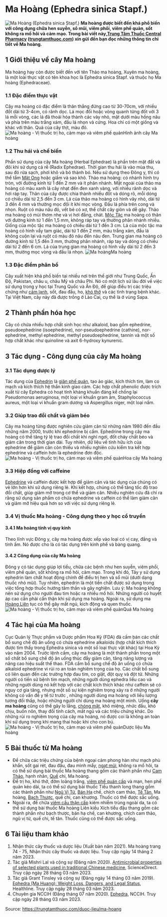 # Ma Hoàng (Ephedra sinica Stapf.)

![Ma Hoàng \(Ephedra sinica Stapf.\)](https://trungtamthuoc.com/images/others/cay-ma-hoang-0-2711.jpg)
**Ma hoàng được biết đến khá phổ biến với công dụng chữa hen suyễn, sổ mũi, viêm phổi, viêm phế quản, sốt không ra mồ hôi và cảm mạo. Trong bài viết này,[Trung Tâm Thuốc Central Pharmacy](https://trungtamthuoc.com/ "Trung Tâm Thuốc Central Pharmacy") ([trungtamthuoc.com](https://trungtamthuoc.com/ "trungtamthuoc.com")) xin gửi đến bạn đọc những thông tin chi tiết về Ma hoàng.**
##  1 Giới thiệu về cây Ma hoàng
Ma hoàng hay còn được biết đến với tên Thảo ma hoàng, Xuyên ma hoàng, là một loài thực vật có tên khoa học là Ephedra sinica Stapf. và thuộc họ Ma hoàng (Ephedraceae).
### 1.1 Đặc điểm thực vật
Cây ma hoàng có đặc điểm là thân thẳng đứng cao từ 30-70cm, với nhiều đốt dài từ 3-4cm, có rãnh dọc. Lá mọc đối hoặc vòng quanh từng đốt với 3 lá mỗi vòng, các lá đã thoái hóa thành các vảy nhỏ, mặt dưới màu hồng nâu và phía trên màu trắng xám, đầu lá nhọn và cứng. Hoa chỉ có một giống và khác với thân. Quả của cây thịt, màu đỏ.
![Ma hoàng - Vị thuốc trị ho, cảm mạo và viêm phế quản](https://trungtamthuoc.com/images/item/cay-ma-hoang-5.jpg)Hình ảnh cây Ma hoàng
### 1.2 Thu hái và chế biến
Phần sử dụng của cây Ma hoàng (Herbal Ephedrae) là phần trên mặt đất và đôi khi sử dụng cả rễ (Radix Ephedrae). Thời gian thu hái là vào mùa thu, sau đó rửa sạch, phơi khô và bỏ thành bó. Nếu sử dụng theo Đông y, thì có thể tẩm [Mật Ong](https://trungtamthuoc.com/hoat-chat/mat-ong "Mật Ong") hoặc giấm và sao khô.
Thảo ma hoàng: có nhánh hình trụ tròn, với đường kính từ 1 đến 2 mm và ít phân nhánh. Mặt ngoài của thảo ma hoàng có màu xanh lá cây nhạt đến đen xanh vàng, với nhiều rãnh dọc và hơi ráp tay. Thân của cây được chia thành nhiều đốt và dóng rõ, mỗi dóng có chiều dài từ 2,5 đến 3 cm. Lá của thảo ma hoàng có hình vây nhỏ, dài từ 3 đến 4 mm và thường mọc đối ít khi mọc vòng. Đầu lá phía trên cong và nhọn. Ruột có màu nâu đỏ, vết bẻ có xơ, thể chất cây giòn và dễ gãy. Thảo ma hoàng có mùi thơm nhẹ và vị hơi đắng, chát.
[Mộc Tặc](https://trungtamthuoc.com/hoat-chat/moc-tac "Mộc Tặc") ma hoàng có thân với đường kính từ 1 đến 1,5 mm, không ráp tay và thường phân nhánh nhiều. Giống của mộc tặc ma hoàng có chiều dài từ 1 đến 3 cm. Lá của mộc tặc ma hoàng có hình vẩy tam giác, dài từ 1 đến 2 mm, màu trắng xám, đầu lá không cuộn lại và ruột có màu đỏ nâu đến nâu đen.
Trung gian ma hoàng có đường kính từ 1,5 đến 3 mm, thường phân nhánh, ráp tay và dóng có chiều dài từ 2 đến 6 cm. Lá của trung gian ma hoàng có hình vẩy dài từ 2 đến 3 mm, thường mọc vòng và đầu lá nhọn.
![Ma hoàng](https://trungtamthuoc.com/images/item/ma-hoang-va-cong-dung.jpg)Ma hoàng
### 1.3 Đặc điểm phân bố
Cây xuất hiện khá phổ biến tại nhiều nơi trên thế giới như Trung Quốc, Ấn Độ, Pakistan, châu u, châu Mỹ và châu Phi. Nó có một lịch sử lâu đời về việc sử dụng trong y học tại Trung Quốc và Ấn Độ, để giúp điều trị các triệu chứng như [cảm lạnh](https://trungtamthuoc.com/bai-viet/cam-lanh-nguyen-nhan-trieu-chung-va-cac-bai-thuoc-dan-gian-chua-tri "cảm lạnh"), sốt, đau đầu, ho, [khó thở](https://trungtamthuoc.com/bai-viet/huong-dan-chan-doan-va-xu-tri-tinh-trang-kho-tho "khó thở") và các tình trạng bệnh khác. Tại Việt Nam, cây này đã được trồng ở Lào Cai, cụ thể là ở vùng Sapa.
##  2 Thành phần hóa học
Cây có chứa nhiều hợp chất sinh học như alkaloid, bao gồm ephedrine, pseudoephedrine (isoephedrine), nor-pseudoephedrine (cathine), nor-ephedrine, methyl ephedrine, methyl pseudoephedrine, tannin và một số hợp chất khác như quinoline và axit 6-hydroxy kynurenic.
##  3 Tác dụng - Công dụng của cây Ma hoàng
### 3.1 Tác dụng dược lý 
Tác dụng của [Ephedrin](https://trungtamthuoc.com/hoat-chat/ephedrin "Ephedrin") là [giãn phế quản](https://trungtamthuoc.com/bai-viet/gian-phe-quan "giãn phế quản"), tạo ảo giác, kích thích tim, làm co mạch và kích thích hệ thần kinh giao cảm. Các hợp chất phenolic được trích xuất từ cây Ephedra có hoạt tính kháng khuẩn đáng kể chống lại Pseudomonas aeruginosa, một loại vi khuẩn gram âm, Staphylococcus aureus, một loại vi khuẩn gram dương và Aspergillus niger, một loại nấm.
### 3.2 Giúp trao đổi chất và giảm béo
Cây ma hoàng từng được nghiên cứu giảm cân từ những năm 1980 đến đầu những năm 2000, trước khi ephedrine bị cấm. Ephedrine trong cây ma hoàng có thể tăng tỷ lệ trao đổi chất khi nghỉ ngơi, đốt cháy chất béo và giảm cân trong thời gian dài. Tuy nhiên, dữ liệu về tính hữu ích của ephedrine để giảm cân còn thiếu và nhiều nghiên cứu kiểm tra kết hợp ephedrine và caffein hơn là ephedrine đơn độc.
![Ma hoàng - Vị thuốc trị ho, cảm mạo và viêm phế quản](https://trungtamthuoc.com/images/item/cay-ma-hoang-3.jpg)Hoa cây Ma hoàng
### 3.3 Hiệp đồng với caffeine
[Ephedrine](https://trungtamthuoc.com/hoat-chat/ephedrine "Ephedrine") và caffein được kết hợp để giảm cân và tác dụng của chúng có vẻ lớn hơn khi sử dụng riêng lẻ. Khi kết hợp, chúng có thể tăng tốc độ trao đổi chất, giúp giảm mỡ trong cơ thể và giảm cân. Nhiều nghiên cứu đã chỉ ra rằng sử dụng sản phẩm có chứa ephedrine và caffein có thể làm giảm cân và giảm mỡ hiệu quả hơn so với việc sử dụng riêng lẻ.
### 3.4 Vị thuốc Ma hoàng - Công dụng theo y học cổ truyền
#### 3.4.1 Ma hoàng tính vị quy kinh
Theo lĩnh vực Đông y, cây ma hoàng được xếp vào loại có vị cay, đắng và tính ấm. Nó được cho là có tác dụng trên kinh phế và bàng quang.
#### 3.4.2 Công dụng của cây Ma hoàng
Đông y có tác dụng giúp lợi tiểu, chữa các bệnh như hen suyễn, viêm phổi, viêm phế quản, sốt không ra mồ hôi, cảm mạo. Trong khi đó, Tây y sử dụng ephedrin làm chất hoạt động chính để điều trị hen và sổ mũi (dưới dạng thuốc nhỏ mũi). Tuy nhiên, ephedrin là một tiền chất được sử dụng trong việc tổng hợp thuốc hướng tâm thần và gây nghiện. 
Lưu ý: Ma hoàng không nên sử dụng cho người đau tim hoặc ra nhiều mồ hôi. Những người có huyết áp cao cần phải cẩn thận khi sử dụng ma hoàng. Ngoài ra, sử dụng ma [Hoàng Liên](https://trungtamthuoc.com/hoat-chat/hoang-lien "Hoàng Liên") tục có thể gây mất ngủ, kích động và quen thuốc.
![Ma hoàng - Vị thuốc trị ho, cảm mạo và viêm phế quản](https://trungtamthuoc.com/images/item/cay-ma-hoang-4.jpg)Quả Ma hoàng
##  4 Tác hại của Ma hoàng
Cục Quản lý Thực phẩm và Dược phẩm Hoa Kỳ (FDA) đã cấm bán các chất bổ sung chế độ ăn uống có chứa ephedrine alkaloids (hợp chất kích thích được tìm thấy trong Ephedra sinica và một số loại thực vật khác) tại Hoa Kỳ vào năm 2004. Trước lệnh cấm, cây ma hoàng là một thành phần trong một số chất bổ sung chế độ ăn uống thúc đẩy giảm cân, tăng năng lượng và nâng cao hiệu suất thể thao.
FDA cấm bổ sung chế độ ăn uống có chứa alkaloid ephedrine vì rủi ro an toàn nghiêm trọng của họ. Các chất bổ sung có liên quan đến các trường hợp đau tim, co giật, đột quỵ và đột tử. Những người có tiền sử bệnh tim mạch, những người dùng ephedra liều cao và những người dùng nó kết hợp với các chất kích thích khác như caffein sẽ có nguy cơ gia tăng, nhưng một số sự kiện nghiêm trọng xảy ra ở những người không có vấn đề y tế từ trước , những người dùng ma hoàng với liều lượng tương đối thấp, hoặc những người chỉ dùng ma hoàng một mình.
Uống **cây ma hoàng** cũng có thể gây lo lắng, [chóng mặt](https://trungtamthuoc.com/bai-viet/chong-mat "chóng mặt"), khô miệng, nhức đầu, khó chịu, buồn nôn, thay đổi tính cách, mất ngủ và các triệu chứng khác.
Do những rủi ro nghiêm trọng của cây ma hoàng, nó được coi là không an toàn khi sử dụng trong khi mang thai hoặc khi cho con bú.
![Ma hoàng - Vị thuốc trị ho, cảm mạo và viêm phế quản](https://trungtamthuoc.com/images/item/cay-ma-hoang-2.jpg)Dược liệu Ma hoàng
##  5 Bài thuốc từ Ma hoàng
  * Để chữa các triệu chứng của bệnh ngoại cảm phong hàn như mạch phù khẩn, sốt gai rét, đau đầu, đau mình mẩy, [ngạt mũi](https://trungtamthuoc.com/bai-viet/chung-ngat-mui-nguyen-nhan-chan-doan-dieu-tri-va-du-phong "ngạt mũi"), không ra mồ hôi, ta có thể sử dụng bài thuốc Ma hoàng thang gồm các thành phần như [Cam Thảo](https://trungtamthuoc.com/duoc-lieu/cam-thao-32 "Cam Thảo"), hạnh nhân, [Quế](https://trungtamthuoc.com/hoat-chat/que "Quế") chi, Ma hoàng.
  * Để trị ho, khó thở, đờm loãng trắng, [viêm phế quản cấp](https://trungtamthuoc.com/bai-viet/viem-phe-quan-cap "viêm phế quản cấp") và mạn, hen phế quản kéo dài, ta có thể sử dụng bài thuốc Tiểu thanh long thang gồm các thành phần như [Ngũ Vị Tử](https://trungtamthuoc.com/hoat-chat/ngu-vi-tu "Ngũ Vị Tử"), [Bán Hạ](https://trungtamthuoc.com/duoc-lieu/ban-ha-58 "Bán Hạ") chế, chích cam thảo, [Tế Tân](https://trungtamthuoc.com/hoat-chat/te-tan "Tế Tân"), Ma hoàng, [Bạch Thược](https://trungtamthuoc.com/duoc-lieu/bach-thuoc "Bạch Thược"), quế chi, can khương. Thuốc có thể được sắc uống.
  * Ngoài ra, để chữa [viêm cầu thận cấp](https://trungtamthuoc.com/bai-viet/viem-cau-than-cap-nguy-hiem-nhu-the-nao-va-nguyen-nhan-gay-benh "viêm cầu thận cấp") kiêm nhiễm trùng ngoài da, ta có thể sử dụng bài thuốc Ma hoàng Liên kiều Xích tiểu đậu thang gồm các thành phần như bạch thược, bán hạ chế, can khương, chích cam thảo, ngũ vị tử, quế chi, tế tân. Thuốc cũng có thể được sắc uống.


##  6 Tài liệu tham khảo
  1. Nhận thức cây thuốc và dược liệu (Xuất bản năm 2021). Ma hoàng trang 74 - 75, Nhận thức cây thuốc và dược liệu. Truy cập ngày 14 tháng 2 năm 2023.
  2. Tác giả Mishri Lal và cộng sự (Đăng năm 2020). [Antimicrobial properties of selected plants used in traditional Chinese medicine](https://www.sciencedirect.com/topics/agricultural-and-biological-sciences/ephedra-sinica), ScienceDirect. Truy cập ngày 28 tháng 03 năm 2023.
  3. Tác giả Grant Tinsley và cộng sự (Đăng ngày 14 tháng 03 năm 2019). [Ephedra (Ma Huang): Weight Loss, Dangers, and Legal Status](https://www.healthline.com/nutrition/ephedra-sinica#what-it-is), Healthline. Truy cập ngày 28 tháng 03 năm 2023.
  4. Chuyên gia NCCIH (Đăng tháng 07 năm 2020). [Ephedra](https://www.nccih.nih.gov/health/ephedra), NCCIH. Truy cập ngày 28 tháng 03 năm 2023.




Source: https://trungtamthuoc.com/duoc-lieu/ma-hoang